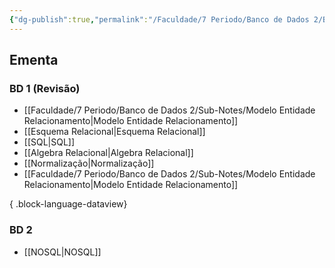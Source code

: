 ```yaml
---
{"dg-publish":true,"permalink":"/Faculdade/7 Periodo/Banco de Dados 2/BD2/","tags":["root"]}
---
```


## Ementa
### BD 1 (Revisão)
- [[Faculdade/7 Periodo/Banco de Dados 2/Sub-Notes/Modelo Entidade Relacionamento\|Modelo Entidade Relacionamento]]
- [[Esquema Relacional\|Esquema Relacional]]
- [[SQL\|SQL]]
- [[Algebra Relacional\|Algebra Relacional]]
- [[Normalização\|Normalização]]
- [[Faculdade/7 Periodo/Banco de Dados 2/Sub-Notes/Modelo Entidade Relacionamento\|Modelo Entidade Relacionamento]]

{ .block-language-dataview}
### BD 2
- [[NOSQL\|NOSQL]]